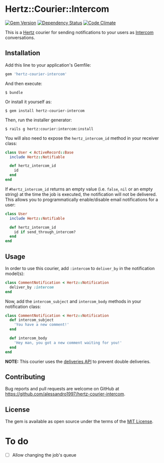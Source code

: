 # Hertz::Courier::Intercom

[![Gem Version](https://img.shields.io/gem/v/hertz-courier-intercom.svg?maxAge=2592000&style=flat-square)](https://rubygems.org/gems/hertz-courier-intercom)
[![Dependency Status](https://img.shields.io/gemnasium/alessandro1997/hertz-courier-intercom.svg?maxAge=2592000&style=flat-square)](https://gemnasium.com/github.com/alessandro1997/hertz-courier-intercom)
[![Code Climate](https://img.shields.io/codeclimate/github/alessandro1997/hertz-courier-intercom.svg?maxAge=2592000&style=flat-square)](https://codeclimate.com/github/alessandro1997/hertz-courier-intercom)

This is a [Hertz](https://github.com/alessandro1997/hertz) courier for sending
notifications to your users as [Intercom](https://www.intercom.io) conversations.

## Installation

Add this line to your application's Gemfile:

```ruby
gem 'hertz-courier-intercom'
```

And then execute:

```console
$ bundle
```

Or install it yourself as:

```console
$ gem install hertz-courier-intercom
```

Then, run the installer generator:

```console
$ rails g hertz:courier:intercom:install
```

You will also need to expose the `hertz_intercom_id` method in your receiver
class:

```ruby
class User < ActiveRecord::Base
  include Hertz::Notifiable

  def hertz_intercom_id
    id
  end
end
```

If `#hertz_intercom_id` returns an empty value (i.e. `false`, `nil` or an
empty string) at the time the job is executed, the notification will not be
delivered. This allows you to programmatically enable/disable email
notifications for a user:

```ruby
class User
  include Hertz::Notifiable

  def hertz_intercom_id
    id if send_through_intercom?
  end
end
```

## Usage

In order to use this courier, add `:intercom` to `deliver_by` in the
notification model(s):

```ruby
class CommentNotification < Hertz::Notification
  deliver_by :intercom
end
```

Now, add the `intercom_subject` and `intercom_body` methods in your notification
class:

```ruby
class CommentNotification < Hertz::Notification
  def intercom_subject
    'You have a new comment!'
  end

  def intercom_body
    'Hey man, you got a new comment waiting for you!'
  end
end
```

**NOTE:** This courier uses the [deliveries API](https://github.com/alessandro1997/hertz#tracking-delivery-status)
to prevent double deliveries.

## Contributing

Bug reports and pull requests are welcome on GitHub at
https://github.com/alessandro1997/hertz-courier-intercom.

## License

The gem is available as open source under the terms of the
[MIT License](http://opensource.org/licenses/MIT).

# To do

- [ ] Allow changing the job's queue
